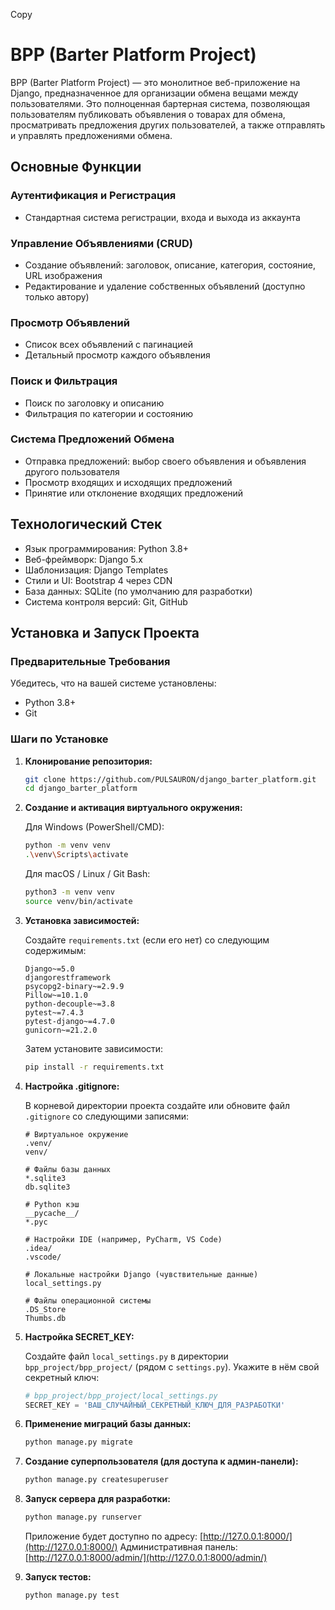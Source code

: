 Copy
# BPP (Barter Platform Project)

BPP (Barter Platform Project) — это монолитное веб-приложение на Django, предназначенное для организации обмена вещами между пользователями. Это полноценная бартерная система, позволяющая пользователям публиковать объявления о товарах для обмена, просматривать предложения других пользователей, а также отправлять и управлять предложениями обмена.

## Основные Функции

### Аутентификация и Регистрация
- Стандартная система регистрации, входа и выхода из аккаунта

### Управление Объявлениями (CRUD)
- Создание объявлений: заголовок, описание, категория, состояние, URL изображения
- Редактирование и удаление собственных объявлений (доступно только автору)

### Просмотр Объявлений
- Список всех объявлений с пагинацией
- Детальный просмотр каждого объявления

### Поиск и Фильтрация
- Поиск по заголовку и описанию
- Фильтрация по категории и состоянию

### Система Предложений Обмена
- Отправка предложений: выбор своего объявления и объявления другого пользователя
- Просмотр входящих и исходящих предложений
- Принятие или отклонение входящих предложений

## Технологический Стек
- Язык программирования: Python 3.8+
- Веб-фреймворк: Django 5.x
- Шаблонизация: Django Templates
- Стили и UI: Bootstrap 4 через CDN
- База данных: SQLite (по умолчанию для разработки)
- Система контроля версий: Git, GitHub

## Установка и Запуск Проекта

### Предварительные Требования
Убедитесь, что на вашей системе установлены:
- Python 3.8+
- Git

### Шаги по Установке

1. **Клонирование репозитория:**
    ```bash
    git clone https://github.com/PULSAURON/django_barter_platform.git
    cd django_barter_platform
    ```

2. **Создание и активация виртуального окружения:**

    Для Windows (PowerShell/CMD):
    ```bash
    python -m venv venv
    .\venv\Scripts\activate
    ```

    Для macOS / Linux / Git Bash:
    ```bash
    python3 -m venv venv
    source venv/bin/activate
    ```

3. **Установка зависимостей:**

    Создайте `requirements.txt` (если его нет) со следующим содержимым:
    ```
    Django~=5.0
    djangorestframework
    psycopg2-binary~=2.9.9
    Pillow~=10.1.0
    python-decouple~=3.8
    pytest~=7.4.3
    pytest-django~=4.7.0
    gunicorn~=21.2.0
    ```

    Затем установите зависимости:
    ```bash
    pip install -r requirements.txt
    ```

4. **Настройка .gitignore:**

    В корневой директории проекта создайте или обновите файл `.gitignore` со следующими записями:
    ```
    # Виртуальное окружение
    .venv/
    venv/

    # Файлы базы данных
    *.sqlite3
    db.sqlite3

    # Python кэш
    __pycache__/
    *.pyc

    # Настройки IDE (например, PyCharm, VS Code)
    .idea/
    .vscode/

    # Локальные настройки Django (чувствительные данные)
    local_settings.py

    # Файлы операционной системы
    .DS_Store
    Thumbs.db
    ```

5. **Настройка SECRET_KEY:**

    Создайте файл `local_settings.py` в директории `bpp_project/bpp_project/` (рядом с `settings.py`). Укажите в нём свой секретный ключ:
    ```python
    # bpp_project/bpp_project/local_settings.py
    SECRET_KEY = 'ВАШ_СЛУЧАЙНЫЙ_СЕКРЕТНЫЙ_КЛЮЧ_ДЛЯ_РАЗРАБОТКИ'
    ```

6. **Применение миграций базы данных:**
    ```bash
    python manage.py migrate
    ```

7. **Создание суперпользователя (для доступа к админ-панели):**
    ```bash
    python manage.py createsuperuser
    ```

8. **Запуск сервера для разработки:**
    ```bash
    python manage.py runserver
    ```

    Приложение будет доступно по адресу: [http://127.0.0.1:8000/](http://127.0.0.1:8000/)
    Административная панель: [http://127.0.0.1:8000/admin/](http://127.0.0.1:8000/admin/)

9. **Запуск тестов:**
    ```bash
    python manage.py test
    ```
